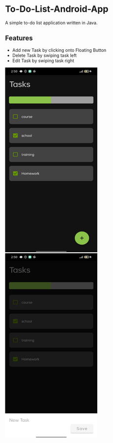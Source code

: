 # To-Do-List-Android-App
<p>A simple to-do list application written in Java.</p>
<h2>Features</h2>
<ul>
  <li>Add new Task by clicking onto Floating Button </li>
  <li>Delete Task by swiping task left </li>
  <li>Edit Task by swiping task right </li>
</ul>
<span><img src="https://github.com/mohamed-cs/To-Do-List-Android-App/blob/main/To%20do%20photo/To%20do%20photo/Screenshot_2021-09-16-14-50-22-43_0464f2d782233d9066a65b27de74f052.jpg" width="300px" height="600px"/></span>
<span><img src="https://github.com/mohamed-cs/To-Do-List-Android-App/blob/main/To%20do%20photo/To%20do%20photo/Screenshot_2021-09-16-14-50-28-43_0464f2d782233d9066a65b27de74f052.jpg" width="300px" height="600px" /></span>
